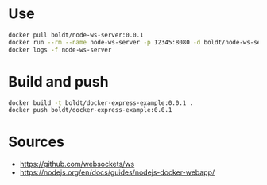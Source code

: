 # Use

```bash
docker pull boldt/node-ws-server:0.0.1
docker run --rm --name node-ws-server -p 12345:8080 -d boldt/node-ws-server:0.0.1
docker logs -f node-ws-server
```


# Build and push

```bash
docker build -t boldt/docker-express-example:0.0.1 .
docker push boldt/docker-express-example:0.0.1
```

# Sources

* https://github.com/websockets/ws
* https://nodejs.org/en/docs/guides/nodejs-docker-webapp/
